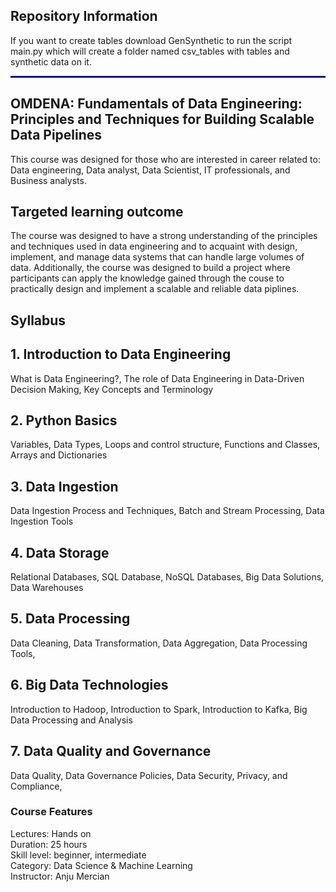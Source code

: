 
## Repository Information
If you want to create tables download GenSynthetic to run the script main.py which will create a folder named csv_tables with tables and synthetic data on it.
<hr style="border: 1px solid #0000FF">

## OMDENA: Fundamentals of Data Engineering: Principles and Techniques for Building Scalable Data Pipelines
This course was designed for those who are interested in career related to: Data engineering, Data analyst, Data Scientist, IT professionals, and Business analysts. 
## Targeted learning outcome
The course was designed to have a strong understanding of the principles and techniques used in data engineering and to acquaint with design, implement, and manage data systems that can handle large volumes of data. Additionally, the course was designed to build a project where participants can apply the knowledge gained through the couse to practically design and implement a scalable and reliable data piplines.

## Syllabus
## 1. Introduction to Data Engineering
What is Data Engineering?, 
The role of Data Engineering in Data-Driven Decision Making, 
Key Concepts and Terminology
## 2. Python Basics
Variables, Data Types,
Loops and control structure,
Functions and Classes,  
Arrays and Dictionaries
## 3. Data Ingestion
Data Ingestion Process and Techniques, 
Batch and Stream Processing, 
Data Ingestion Tools
## 4. Data Storage
Relational Databases, 
SQL Database, 
NoSQL Databases, 
Big Data Solutions, 
Data Warehouses
## 5. Data Processing
Data Cleaning, 
Data Transformation, 
Data Aggregation, 
Data Processing Tools, 
## 6. Big Data Technologies
Introduction to Hadoop, 
Introduction to Spark, 
Introduction to Kafka, 
Big Data Processing and Analysis
## 7. Data Quality and Governance
Data Quality, 
Data Governance Policies, 
Data Security, Privacy, and Compliance, 
### Course Features
Lectures: Hands on<br>
Duration: 25 hours<br>
Skill level: beginner, intermediate<br>
Category: Data Science & Machine Learning<br>
Instructor: Anju Mercian
